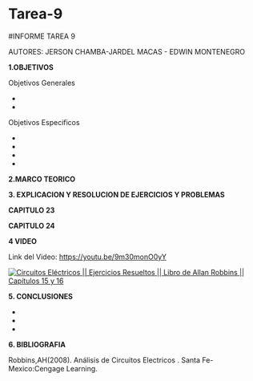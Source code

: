 # Tarea-9
#INFORME TAREA 9

AUTORES: JERSON CHAMBA-JARDEL MACAS - EDWIN MONTENEGRO

**1.OBJETIVOS**

Objetivos Generales

*
*
Objetivos Especificos

*
*
*
*

**2.MARCO TEORICO**

**3. EXPLICACION Y RESOLUCION DE EJERCICIOS Y PROBLEMAS**


**CAPITULO 23**


**CAPITULO 24**


**4 VIDEO**

Link del Video:  https://youtu.be/9m30monO0yY

[![Circuitos Eléctricos || Ejercicios Resueltos || Libro de Allan Robbins || Capítulos 15 y 16](https://img.youtube.com/vi/9m30monO0yY/0.jpg)](https://www.youtube.com/watch?v=9m30monO0yY)


**5. CONCLUSIONES**

*
*
*

**6. BIBLIOGRAFIA**

Robbins,AH(2008). Análisis  de Circuitos Electricos . Santa Fe-Mexico:Cengage Learning.
